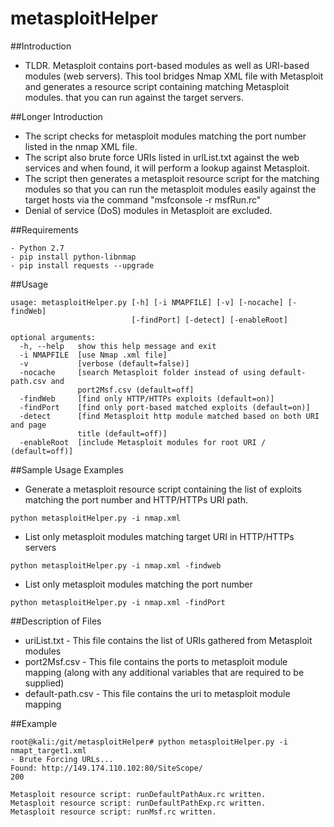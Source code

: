 metasploitHelper  
================  
##Introduction

- TLDR. Metasploit contains port-based modules as well as URI-based modules (web servers). This tool bridges Nmap XML file with Metasploit and generates a resource script containing matching Metasploit modules. that you can run against the target servers.

##Longer Introduction
- The script checks for metasploit modules matching the port number listed in the nmap XML file.  
- The script also brute force  URIs listed in urlList.txt against the web services and when found, it will perform a lookup against Metasploit.
- The script then generates a metasploit resource script for the matching modules so that you can run the metasploit modules easily against the target hosts via the command "msfconsole -r msfRun.rc"  
- Denial of service (DoS) modules in Metasploit are excluded.
  
##Requirements
```
- Python 2.7
- pip install python-libnmap  
- pip install requests --upgrade  
```  
  
##Usage  
```
usage: metasploitHelper.py [-h] [-i NMAPFILE] [-v] [-nocache] [-findWeb]
                           [-findPort] [-detect] [-enableRoot]

optional arguments:
  -h, --help   show this help message and exit
  -i NMAPFILE  [use Nmap .xml file]
  -v           [verbose (default=false)]
  -nocache     [search Metasploit folder instead of using default-path.csv and
               port2Msf.csv (default=off]
  -findWeb     [find only HTTP/HTTPs exploits (default=on)]
  -findPort    [find only port-based matched exploits (default=on)]
  -detect      [find Metasploit http module matched based on both URI and page
               title (default=off)]
  -enableRoot  [include Metasploit modules for root URI / (default=off)]
```  
     
##Sample Usage Examples
- Generate a metasploit resource script containing the list of exploits matching the port number and HTTP/HTTPs URI path.
```  
python metasploitHelper.py -i nmap.xml  
```    
- List only metasploit modules matching target URI in HTTP/HTTPs servers
```  
python metasploitHelper.py -i nmap.xml -findweb  
```    
- List only metasploit modules matching the port number   
```  
python metasploitHelper.py -i nmap.xml -findPort   
```  
      
##Description of Files  
- uriList.txt - This file contains the list of URIs gathered from Metasploit modules  
- port2Msf.csv - This file contains the ports to metasploit module mapping (along with any additional variables that are required to be supplied)  
- default-path.csv - This file contains the uri to metasploit module mapping   
  
##Example  
```   
root@kali:/git/metasploitHelper# python metasploitHelper.py -i nmapt_target1.xml 
- Brute Forcing URLs...
Found: http://149.174.110.102:80/SiteScope/                                    200      

Metasploit resource script: runDefaultPathAux.rc written.
Metasploit resource script: runDefaultPathExp.rc written.
Metasploit resource script: runMsf.rc written.
```  
